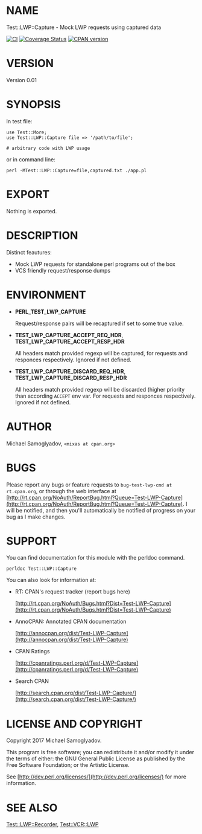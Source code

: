 # NAME

Test::LWP::Capture - Mock LWP requests using captured data

<a href="https://travis-ci.org/mr-mixas/Test-LWP-Capture.pm"><img src="https://travis-ci.org/mr-mixas/Test-LWP-Capture.pm.svg?branch=master" alt="CI"></a>
<a href='https://coveralls.io/github/mr-mixas/Test-LWP-Capture.pm?branch=master'><img src='https://coveralls.io/repos/github/mr-mixas/Test-LWP-Capture.pm/badge.svg?branch=master' alt='Coverage Status' /></a>
<a href="https://badge.fury.io/pl/Test-LWP-Capture"><img src="https://badge.fury.io/pl/Test-LWP-Capture.svg" alt="CPAN version"></a>

# VERSION

Version 0.01

# SYNOPSIS

In test file:

    use Test::More;
    use Test::LWP::Capture file => '/path/to/file';

    # arbitrary code with LWP usage

or in command line:

    perl -MTest::LWP::Capture=file,captured.txt ./app.pl

# EXPORT

Nothing is exported.

# DESCRIPTION

Distinct feautures:

- Mock LWP requests for standalone perl programs out of the box
- VCS friendly request/response dumps

# ENVIRONMENT

- __PERL\_TEST\_LWP\_CAPTURE__

    Request/response pairs will be recaptured if set to some true value.

- __TEST\_LWP\_CAPTURE\_ACCEPT\_REQ\_HDR__, __TEST\_LWP\_CAPTURE\_ACCEPT\_RESP\_HDR__

    All headers match provided regexp will be captured, for requests and responces
    respectively. Ignored if not defined.

- __TEST\_LWP\_CAPTURE\_DISCARD\_REQ\_HDR__, __TEST\_LWP\_CAPTURE\_DISCARD\_RESP\_HDR__

    All headers match provided regexp will be discarded (higher priority than
    according `ACCEPT` env var. For requests and responces respectively. Ignored
    if not defined.

# AUTHOR

Michael Samoglyadov, `<mixas at cpan.org>`

# BUGS

Please report any bugs or feature requests to `bug-test-lwp-cmd at rt.cpan.org`,
or through the web interface at
[http://rt.cpan.org/NoAuth/ReportBug.html?Queue=Test-LWP-Capture](http://rt.cpan.org/NoAuth/ReportBug.html?Queue=Test-LWP-Capture). I will be
notified, and then you'll automatically be notified of progress on your bug as
I make changes.

# SUPPORT

You can find documentation for this module with the perldoc command.

    perldoc Test::LWP::Capture

You can also look for information at:

- RT: CPAN's request tracker (report bugs here)

    [http://rt.cpan.org/NoAuth/Bugs.html?Dist=Test-LWP-Capture](http://rt.cpan.org/NoAuth/Bugs.html?Dist=Test-LWP-Capture)

- AnnoCPAN: Annotated CPAN documentation

    [http://annocpan.org/dist/Test-LWP-Capture](http://annocpan.org/dist/Test-LWP-Capture)

- CPAN Ratings

    [http://cpanratings.perl.org/d/Test-LWP-Capture](http://cpanratings.perl.org/d/Test-LWP-Capture)

- Search CPAN

    [http://search.cpan.org/dist/Test-LWP-Capture/](http://search.cpan.org/dist/Test-LWP-Capture/)

# LICENSE AND COPYRIGHT

Copyright 2017 Michael Samoglyadov.

This program is free software; you can redistribute it and/or modify it
under the terms of either: the GNU General Public License as published
by the Free Software Foundation; or the Artistic License.

See [http://dev.perl.org/licenses/](http://dev.perl.org/licenses/) for more information.

# SEE ALSO

[Test::LWP::Recorder](https://metacpan.org/pod/Test::LWP::Recorder), [Test::VCR::LWP](https://metacpan.org/pod/Test::VCR::LWP)
